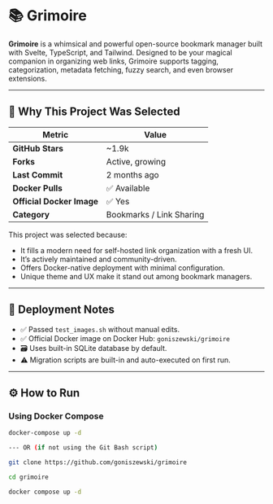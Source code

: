 # 📚 Grimoire

**Grimoire** is a whimsical and powerful open-source bookmark manager built with Svelte, TypeScript, and Tailwind. Designed to be your magical companion in organizing web links, Grimoire supports tagging, categorization, metadata fetching, fuzzy search, and even browser extensions.

---

## 🚀 Why This Project Was Selected

| Metric                   | Value            |
|--------------------------|------------------|
| **GitHub Stars**         | ~1.9k            |
| **Forks**                | Active, growing  |
| **Last Commit**          | 2 months ago     |
| **Docker Pulls**         | ✅ Available     |
| **Official Docker Image**| ✅ Yes           |
| **Category**             | Bookmarks / Link Sharing |

This project was selected because:
- It fills a modern need for self-hosted link organization with a fresh UI.
- It’s actively maintained and community-driven.
- Offers Docker-native deployment with minimal configuration.
- Unique theme and UX make it stand out among bookmark managers.

---

## 🧪 Deployment Notes

- ✅ Passed `test_images.sh` without manual edits.
- ✅ Official Docker image on Docker Hub: `goniszewski/grimoire`
- 🗃 Uses built-in SQLite database by default.
- ⚠️ Migration scripts are built-in and auto-executed on first run.

---

## ⚙️ How to Run

### Using Docker Compose

```bash
docker-compose up -d

--- OR (if not using the Git Bash script)

git clone https://github.com/goniszewski/grimoire

cd grimoire

docker compose up -d